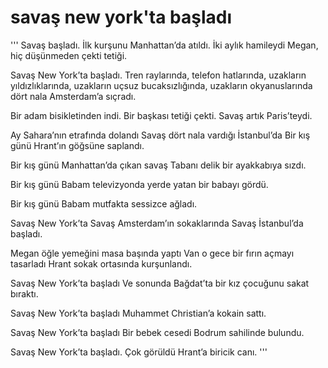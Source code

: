# savaş new york'ta başladı

'''
Savaş başladı. 
İlk kurşunu Manhattan’da atıldı.
İki aylık hamileydi Megan, hiç düşünmeden çekti tetiği.

Savaş New York’ta başladı.
Tren raylarında, 
telefon hatlarında, 
uzakların yıldızlıklarında, uzakların uçsuz bucaksızlığında, uzakların okyanuslarında dört nala
Amsterdam’a sıçradı. 

Bir adam bisikletinden indi.
Bir başkası tetiği çekti.
Savaş artık Paris’teydi.

Ay Sahara’nın etrafında dolandı
Savaş dört nala vardığı İstanbul’da
Bir kış günü Hrant’ın göğsüne saplandı.

Bir kış günü
Manhattan’da çıkan savaş
Tabanı delik bir ayakkabıya sızdı.

Bir kış günü
Babam televizyonda yerde yatan bir babayı gördü.

Bir kış günü
Babam mutfakta sessizce ağladı.

Savaş New York’ta
Savaş Amsterdam’ın sokaklarında
Savaş İstanbul’da başladı.

Megan öğle yemeğini masa başında yaptı
Van o gece bir fırın açmayı tasarladı
Hrant sokak ortasında kurşunlandı. 

Savaş New York’ta başladı
Ve sonunda Bağdat’ta bir kız çocuğunu sakat bıraktı. 

Savaş New York’ta başladı
Muhammet Christian’a kokain sattı. 

Savaş New York’ta başladı
Bir bebek cesedi Bodrum sahilinde bulundu. 

Savaş New York’ta başladı. 
Çok görüldü Hrant’a biricik canı. 
'''
